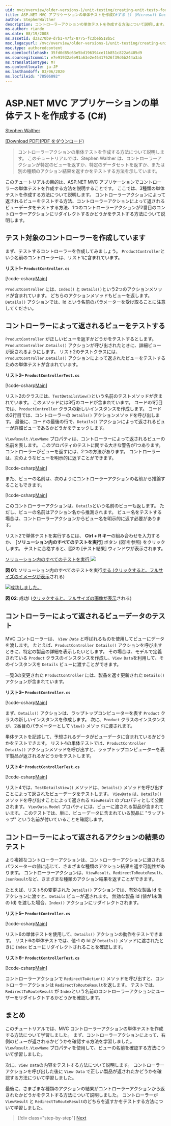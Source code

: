 ```yaml
---
uid: mvc/overview/older-versions-1/unit-testing/creating-unit-tests-for-asp-net-mvc-applications-cs
title: ASP.NET MVC アプリケーションの単体テストを作成C#する () |Microsoft Docs
author: StephenWalther
description: コントローラーアクションの単体テストを作成する方法について説明します。 このチュートリアルでは、Stephen Walther はコントローラーアクションが parti を返すかどうかをテストする方法を示しています。
ms.author: riande
ms.date: 08/19/2008
ms.assetid: d3a270b9-d7b1-47f2-8775-fc3beb518b5c
msc.legacyurl: /mvc/overview/older-versions-1/unit-testing/creating-unit-tests-for-asp-net-mvc-applications-cs
msc.type: authoredcontent
ms.openlocfilehash: 35fd0d85c63e5bd196394ce11b851c822a6405d9
ms.sourcegitcommit: e7e91932a6e91a63e2e46417626f39d6b244a3ab
ms.translationtype: MT
ms.contentlocale: ja-JP
ms.lasthandoff: 03/06/2020
ms.locfileid: "78506092"
---
```

# <a name="creating-unit-tests-for-aspnet-mvc-applications-c"></a>ASP.NET MVC アプリケーションの単体テストを作成する (C#)

[Stephen Walther](https://github.com/StephenWalther)

[[Download PDF]\(PDF をダウンロード\)](https://download.microsoft.com/download/8/4/8/84843d8d-1575-426c-bcb5-9d0c42e51416/ASPNET_MVC_Tutorial_07_CS.pdf)

> コントローラーアクションの単体テストを作成する方法について説明します。 このチュートリアルでは、Stephen Walther は、コントローラーアクションが特定のビューを返すか、特定のデータセットを返すか、または別の種類のアクション結果を返すかをテストする方法を示しています。

このチュートリアルの目的は、ASP.NET MVC アプリケーションでコントローラーの単体テストを作成する方法を説明することです。 ここでは、3種類の単体テストを作成する方法について説明します。 コントローラーアクションによって返されるビューをテストする方法、コントローラーアクションによって返されるビューデータをテストする方法、1つのコントローラーアクションが2番目のコントローラーアクションにリダイレクトするかどうかをテストする方法について説明します。

## <a name="creating-the-controller-under-test"></a>テスト対象のコントローラーを作成しています

まず、テストするコントローラーを作成してみましょう。 `ProductController`という名前のコントローラーは、リスト1に含まれています。

**リスト1– `ProductController.cs`**

[!code-csharp[Main](creating-unit-tests-for-asp-net-mvc-applications-cs/samples/sample1.cs)]

`ProductController` には、`Index()` と `Details()`という2つのアクションメソッドが含まれています。 どちらのアクションメソッドもビューを返します。 `Details()` アクションでは、Id という名前のパラメーターを受け取ることに注意してください。

## <a name="testing-the-view-returned-by-a-controller"></a>コントローラーによって返されるビューをテストする

`ProductController` が正しいビューを返すかどうかをテストするとします。 `ProductController.Details()` アクションが呼び出されたときに、詳細ビューが返されるようにします。 リスト2のテストクラスには、`ProductController.Details()` アクションによって返されたビューをテストするための単体テストが含まれています。

**リスト2– `ProductControllerTest.cs`**

[!code-csharp[Main](creating-unit-tests-for-asp-net-mvc-applications-cs/samples/sample2.cs)]

リスト2のクラスには、`TestDetailsView()`という名前のテストメソッドが含まれています。 このメソッドには3行のコードが含まれています。 コードの1行目では、`ProductController` クラスの新しいインスタンスを作成します。 コードの2行目では、コントローラーの `Details()` アクションメソッドを呼び出します。 最後に、コードの最後の行で、`Details()` アクションによって返されるビューが詳細ビューであるかどうかをチェックします。

`ViewResult.ViewName` プロパティは、コントローラーによって返されるビューの名前を表します。 このプロパティのテストに関する大きな警告が1つあります。 コントローラーがビューを返すには、2つの方法があります。 コントローラーは、次のようなビューを明示的に返すことができます。

[!code-csharp[Main](creating-unit-tests-for-asp-net-mvc-applications-cs/samples/sample3.cs)]

また、ビューの名前は、次のようにコントローラーアクションの名前から推論することもできます。

[!code-csharp[Main](creating-unit-tests-for-asp-net-mvc-applications-cs/samples/sample4.cs)]

このコントローラーアクションは、`Details`という名前のビューも返します。 ただし、ビューの名前はアクション名から推測されます。 ビュー名をテストする場合は、コントローラーアクションからビュー名を明示的に返す必要があります。

リスト2で単体テストを実行するには、 **Ctrl + R キー**の組み合わせを入力するか、 **[ソリューション内のすべてのテストを実行]** ボタン (図1を参照) をクリックします。 テストに合格すると、図2の [テスト結果] ウィンドウが表示されます。

[ソリューション内のすべてのテストを実行 ![](creating-unit-tests-for-asp-net-mvc-applications-cs/_static/image2.png)](creating-unit-tests-for-asp-net-mvc-applications-cs/_static/image1.png)

**図 01**: ソリューション内のすべてのテストを実行[する (クリックすると、フルサイズのイメージが表示](creating-unit-tests-for-asp-net-mvc-applications-cs/_static/image3.png)される)

[![成功しました。](creating-unit-tests-for-asp-net-mvc-applications-cs/_static/image5.png)](creating-unit-tests-for-asp-net-mvc-applications-cs/_static/image4.png)

**図 02**: 成功! ([クリックすると、フルサイズの画像が表示](creating-unit-tests-for-asp-net-mvc-applications-cs/_static/image6.png)される)

## <a name="testing-the-view-data-returned-by-a-controller"></a>コントローラーによって返されるビューデータのテスト

MVC コントローラーは、 *`View Data`* と呼ばれるものを使用してビューにデータを渡します。 たとえば、`ProductController Details()` アクションを呼び出すときに、特定の製品の詳細を表示したいとします。 その場合は、モデルで定義されている `Product` クラスのインスタンスを作成し、`View Data`を利用して、そのインスタンスを `Details` ビューに渡すことができます。

一覧3の変更された `ProductController` には、製品を返す更新された `Details()` アクションが含まれています。

**リスト3– `ProductController.cs`**

[!code-csharp[Main](creating-unit-tests-for-asp-net-mvc-applications-cs/samples/sample5.cs)]

まず、`Details()` アクションは、ラップトップコンピューターを表す `Product` クラスの新しいインスタンスを作成します。 次に、`Product` クラスのインスタンスが、2番目のパラメーターとして `View()` メソッドに渡されます。

単体テストを記述して、予想されるデータがビューデータに含まれているかどうかをテストできます。 リスト4の単体テストでは、`ProductController Details()` アクションメソッドを呼び出すと、ラップトップコンピューターを表す製品が返されるかどうかをテストします。

**リスト4– `ProductControllerTest.cs`**

[!code-csharp[Main](creating-unit-tests-for-asp-net-mvc-applications-cs/samples/sample6.cs)]

リスト4では、`TestDetailsView()` メソッドは、`Details()` メソッドを呼び出すことによって返されたビューデータをテストします。 `ViewData` は、`Details()` メソッドを呼び出すことによって返される `ViewResult` のプロパティとして公開されます。 `ViewData.Model` プロパティには、ビューに渡される製品が含まれています。 このテストでは、単に、ビューデータに含まれている製品に "ラップトップ" という名前が付いていることを確認します。

## <a name="testing-the-action-result-returned-by-a-controller"></a>コントローラーによって返されるアクションの結果のテスト

より複雑なコントローラーアクションは、コントローラーアクションに渡されるパラメーターの値に応じて、さまざまな種類のアクション結果を返す可能性があります。 コントローラーアクションは、`ViewResult`、`RedirectToRouteResult`、`JsonResult`など、さまざまな種類のアクション結果を返すことができます。

たとえば、リスト5の変更された `Details()` アクションでは、有効な製品 Id をアクションに渡すと、`Details` ビューが返されます。 無効な製品 Id (値が1未満の Id) を渡した場合、`Index()` アクションにリダイレクトされます。

**リスト5– `ProductController.cs`**

[!code-csharp[Main](creating-unit-tests-for-asp-net-mvc-applications-cs/samples/sample7.cs)]

リスト6の単体テストを使用して、`Details()` アクションの動作をテストできます。 リスト6の単体テストでは、値-1 の Id が `Details()` メソッドに渡されたときに `Index` ビューにリダイレクトされることを確認します。

**リスト6– `ProductControllerTest.cs`**

[!code-csharp[Main](creating-unit-tests-for-asp-net-mvc-applications-cs/samples/sample8.cs)]

コントローラーアクションで `RedirectToAction()` メソッドを呼び出すと、コントローラーアクションは `RedirectToRouteResult`を返します。 テストでは、`RedirectToRouteResult` が `Index`という名前のコントローラーアクションにユーザーをリダイレクトするかどうかを確認します。

## <a name="summary"></a>まとめ

このチュートリアルでは、MVC コントローラーアクションの単体テストを作成する方法について学習しました。 まず、コントローラーアクションによって、右側のビューが返されるかどうかを確認する方法を学習しました。 `ViewResult.ViewName` プロパティを使用して、ビューの名前を確認する方法について学習しました。

次に、`View Data`の内容をテストする方法について説明します。 コントローラーアクションを呼び出した後に `View Data` で正しい製品が返されたかどうかを確認する方法について学習しました。

最後に、さまざまな種類のアクションの結果がコントローラーアクションから返されたかどうかをテストする方法について説明しました。 コントローラーが `ViewResult` と `RedirectToRouteResult`のどちらを返すかをテストする方法について学習しました。

> [!div class="step-by-step"]
> [Next](creating-unit-tests-for-asp-net-mvc-applications-vb.md)
